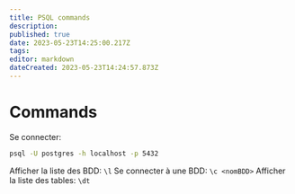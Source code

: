 ```yaml
---
title: PSQL commands
description: 
published: true
date: 2023-05-23T14:25:00.217Z
tags: 
editor: markdown
dateCreated: 2023-05-23T14:24:57.873Z
---
```


# Commands
Se connecter:
```sh
psql -U postgres -h localhost -p 5432
```
Afficher la liste des BDD: `\l`
Se connecter à une BDD: `\c <nomBDD>`
Afficher la liste des tables: `\dt`